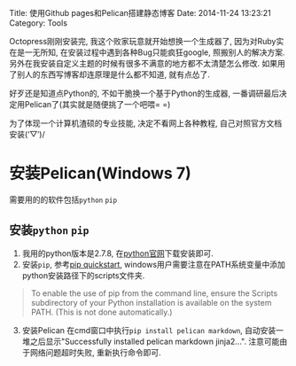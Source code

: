 Title: 使用Github pages和Pelican搭建静态博客
Date: 2014-11-24 13:23:21
Category: Tools

Octopress刚刚安装完, 我这个败家玩意就开始想换一个生成器了, 因为对Ruby实在是一无所知, 在安装过程中遇到各种Bug只能疯狂google, 照搬别人的解决方案. 另外在我安装自定义主题的时候有很多不满意的地方都不太清楚怎么修改. 如果用了别人的东西写博客却连原理是什么都不知道, 就有点怂了.

好歹还是知道点Python的, 不如干脆换一个基于Python的生成器, 一番调研最后决定用Pelican了(其实就是随便挑了一个吧喂= =)

为了体现一个计算机渣硕的专业技能, 决定不看网上各种教程, 自己对照官方文档安装(‘▽′)/  

# 安装Pelican(Windows 7)
需要用的的软件包括`python` `pip` 
## 安装`python` `pip`
1. 我用的python版本是2.7.8, 在[python官网](https://www.python.org/downloads/)下载安装即可.
2. 安装`pip`, 参考[pip quickstart](https://pip.pypa.io/en/latest/installing.html), windows用户需要注意在PATH系统变量中添加python安装路径下的scripts文件夹.
>To enable the use of pip from the command line, ensure the Scripts subdirectory of your Python installation is available on the system PATH. (This is not done automatically.)

3. 安装Pelican
在cmd窗口中执行`pip install pelican markdown`, 自动安装一堆之后显示"Successfully installed pelican markdown jinja2...". 注意可能由于网络问题超时失败, 重新执行命令即可.